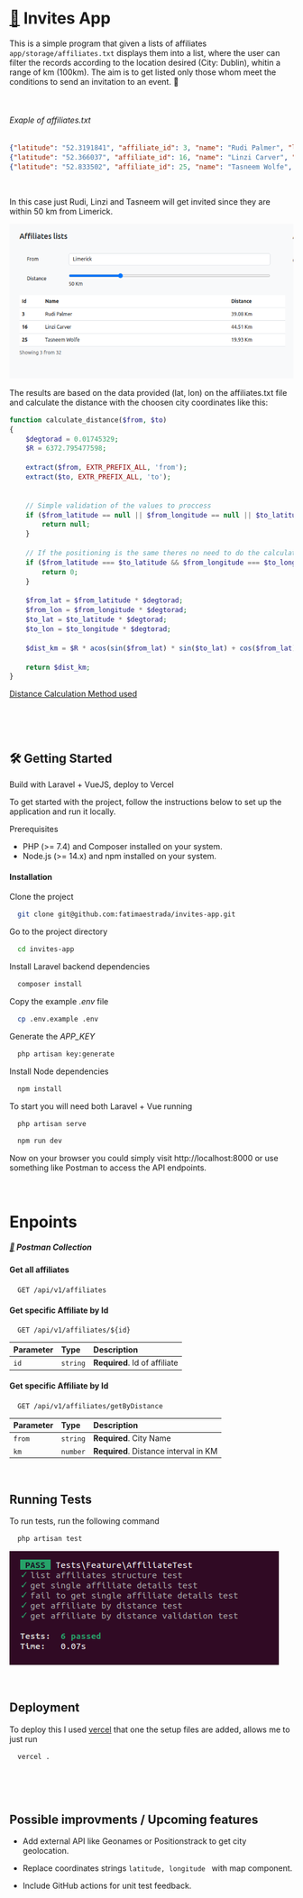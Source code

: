 
# [🔗](https://invites-app-mfestrada.vercel.app/) Invites App

This is a simple program that given a lists of affiliates `app/storage/affiliates.txt` displays them into a list, where the user can filter the records according to the location desired (City: Dublin), whitin a range of km (100km).
The aim is to get listed only those whom meet the conditions to send an invitation to an event. :partying_face:

&nbsp; 

###### Exaple of affiliates.txt

```json
{"latitude": "52.3191841", "affiliate_id": 3, "name": "Rudi Palmer", "longitude": "-8.5072391"}
{"latitude": "52.366037", "affiliate_id": 16, "name": "Linzi Carver", "longitude": "-8.179118"}
{"latitude": "52.833502", "affiliate_id": 25, "name": "Tasneem Wolfe", "longitude": "-8.522366"}

```
&nbsp; 

In this case just Rudi, Linzi and Tasneem will get invited since they are within 50 km from Limerick.

![App Screenshot](https://raw.githubusercontent.com/fatimaestrada/invites-app/master/readme/list.png)


The results are based on the data provided (lat, lon) on the affiliates.txt file and calculate the distance with the choosen city coordinates like this:

```php
function calculate_distance($from, $to)
{
    $degtorad = 0.01745329;
    $R = 6372.795477598;

    extract($from, EXTR_PREFIX_ALL, 'from');
    extract($to, EXTR_PREFIX_ALL, 'to');


    // Simple validation of the values to proccess
    if ($from_latitude == null || $from_longitude == null || $to_latitude == null || $to_longitude == null) {
        return null;
    }

    // If the positioning is the same theres no need to do the calculation
    if ($from_latitude === $to_latitude && $from_longitude === $to_longitude) {
        return 0;
    }

    $from_lat = $from_latitude * $degtorad;
    $from_lon = $from_longitude * $degtorad;
    $to_lat = $to_latitude * $degtorad;
    $to_lon = $to_longitude * $degtorad;

    $dist_km = $R * acos(sin($from_lat) * sin($to_lat) + cos($from_lat) * cos($to_lat) * cos($from_lon - $to_lon));

    return $dist_km;
}

```

[Distance Calculation Method used](https://en.wikipedia.org/wiki/Great-circle_distance)


&nbsp; 

&nbsp; 

## 🛠 Getting Started
Build with Laravel + VueJS, deploy to Vercel

To get started with the project, follow the instructions below to set up the application and run it locally.

Prerequisites
- PHP (>= 7.4) and Composer installed on your system.
- Node.js (>= 14.x) and npm installed on your system.


#### Installation

Clone the project

```bash
  git clone git@github.com:fatimaestrada/invites-app.git
```

Go to the project directory

```bash
  cd invites-app
```

Install Laravel backend dependencies

```bash
  composer install
```

Copy the example *.env*  file 
```bash
  cp .env.example .env
```


Generate the *APP_KEY*
```bash
  php artisan key:generate
```

Install Node dependencies

```bash
  npm install
```

To start you will need both Laravel + Vue running


```bash
  php artisan serve
```
    
```bash
  npm run dev
```

Now on your browser you could simply visit http://localhost:8000 or use something like Postman to access the API endpoints.


&nbsp; 

# Enpoints

##### [🔗](https://www.postman.com/invites-app/workspace/invites-app/collection/28786356-6ef12979-cb89-469e-b32f-2275bb04ac9c) Postman Collection

#### Get all affiliates
```
  GET /api/v1/affiliates
```

#### Get specific Affiliate by Id

```
  GET /api/v1/affiliates/${id}
```

| Parameter | Type     | Description                       |
| :-------- | :------- | :-------------------------------- |
| `id`      | `string` | **Required**. Id of affiliate |


#### Get specific Affiliate by Id

```
  GET /api/v1/affiliates/getByDistance
```

| Parameter | Type     | Description                       |
| :-------- | :------- | :-------------------------------- |
| `from`      | `string` | **Required**. City Name |
| `km`      | `number` | **Required**. Distance interval in KM |


&nbsp; 


## Running Tests

To run tests, run the following command

```bash
  php artisan test
```


![Test Results](https://raw.githubusercontent.com/fatimaestrada/invites-app/master/readme/test.png)


&nbsp; 


## Deployment

To deploy this I used [vercel](https://vercel.com/) that one the setup files are added, allows me to just run 

```bash
  vercel .
```

&nbsp; 

&nbsp; 


## Possible improvments / Upcoming features

- Add external API like Geonames or Positionstrack to get city geolocation.

- Replace coordinates strings `latitude, longitude `  with map component.

- Include GitHub actions for unit test feedback.


